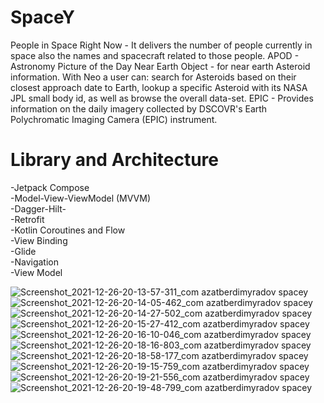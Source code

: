 # SpaceY
People in Space Right Now - It delivers the number of people currently in space also the names and spacecraft related to those people.
APOD - Astronomy Picture of the Day 
Near Earth Object - for near earth Asteroid information. With Neo a user can: search for Asteroids based on their closest approach date to Earth, lookup a specific Asteroid with its NASA JPL small body id, as well as browse the overall data-set.
EPIC - Provides information on the daily imagery collected by DSCOVR's Earth Polychromatic Imaging Camera (EPIC) instrument.

# Library and Architecture
-Jetpack Compose </br>
-Model-View-ViewModel (MVVM) </br>
-Dagger-Hilt- </br>
-Retrofit </br>
-Kotlin Coroutines and Flow </br>
-View Binding </br>
-Glide </br> 
-Navigation </br>
-View Model </br>

![Screenshot_2021-12-26-20-13-57-311_com azatberdimyradov spacey](https://user-images.githubusercontent.com/58897122/147416634-107d51a9-0a2c-41cc-b658-6f4f755f1d03.jpg)
![Screenshot_2021-12-26-20-14-05-462_com azatberdimyradov spacey](https://user-images.githubusercontent.com/58897122/147416635-dab01bf5-59a0-4c4e-ae05-137581965d3b.jpg)
![Screenshot_2021-12-26-20-14-27-502_com azatberdimyradov spacey](https://user-images.githubusercontent.com/58897122/147416636-6d69ada9-c16b-439e-8fa3-f8fad70da3fa.jpg)
![Screenshot_2021-12-26-20-15-27-412_com azatberdimyradov spacey](https://user-images.githubusercontent.com/58897122/147416637-345ef129-9044-4532-9e5e-cdd7afff8b70.jpg)
![Screenshot_2021-12-26-20-16-10-046_com azatberdimyradov spacey](https://user-images.githubusercontent.com/58897122/147416638-0e12031d-13f6-44a4-a893-fdf253eeead8.jpg)
![Screenshot_2021-12-26-20-18-16-803_com azatberdimyradov spacey](https://user-images.githubusercontent.com/58897122/147416642-2c7d7273-7036-4945-8936-0f08c3033a66.jpg)
![Screenshot_2021-12-26-20-18-58-177_com azatberdimyradov spacey](https://user-images.githubusercontent.com/58897122/147416643-9a73b405-9f2d-402b-a82e-8f08b3ec3a0b.jpg)
![Screenshot_2021-12-26-20-19-15-759_com azatberdimyradov spacey](https://user-images.githubusercontent.com/58897122/147416644-0f9edd7d-b9e3-4a45-a658-884c7522d7e2.jpg)
![Screenshot_2021-12-26-20-19-21-556_com azatberdimyradov spacey](https://user-images.githubusercontent.com/58897122/147416645-37e84f4f-2789-43b2-abfa-03da91b9522b.jpg)
![Screenshot_2021-12-26-20-19-48-799_com azatberdimyradov spacey](https://user-images.githubusercontent.com/58897122/147416646-dcd002df-08af-4346-82b5-1a812489d5a4.jpg)
